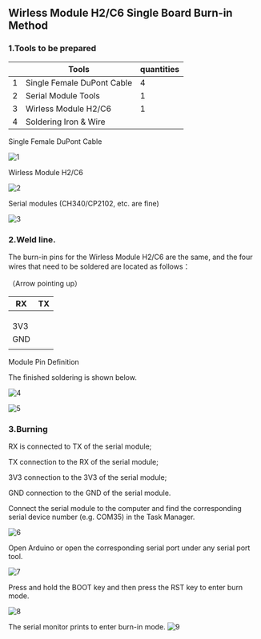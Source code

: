 ## Wirless Module H2/C6 Single Board Burn-in Method

### 1.Tools to be prepared

|      | Tools                      | quantities |
| ---- | -------------------------- | ---------- |
| 1    | Single Female DuPont Cable | 4          |
| 2    | Serial Module Tools        | 1          |
| 3    | Wirless Module H2/C6       | 1          |
| 4    | Soldering Iron & Wire      |            |

 Single Female DuPont Cable
 
![1](https://github.com/user-attachments/assets/eaec3064-b89f-493b-8b93-12a9dbb2f7dc)



Wirless Module H2/C6

![2](https://github.com/user-attachments/assets/a8fa48b8-56b8-4b15-8312-6d496cb194b3)



Serial modules (CH340/CP2102, etc. are fine)

![3](https://github.com/user-attachments/assets/8fbcc7b0-2959-4898-8eea-895ba3edc79d)




 

### 2.Weld line.

The burn-in pins for the Wirless Module H2/C6 are the same, and the four wires that need to be soldered are located as follows：

（Arrow pointing up）

| RX   | TX   |
| ---- | ---- |
|      |      |
|      |      |
|      |      |
| 3V3  |      |
| GND  |      |
|      |      |

Module Pin Definition

The finished soldering is shown below.

![4](https://github.com/user-attachments/assets/8d711279-4d25-4057-9e8d-fadda9c70a0a)

![5](https://github.com/user-attachments/assets/47befec5-00ff-4639-9327-f997d809d3e8)

 

### 3.Burning

RX is connected to TX of the serial module;

TX connection to the RX of the serial module;

3V3 connection to the 3V3 of the serial module;

GND connection to the GND of the serial module.

Connect the serial module to the computer and find the corresponding serial device number (e.g. COM35) in the Task Manager.

![6](https://github.com/user-attachments/assets/6eaab326-cc9a-4a39-9f3e-b009f8ef1d32)


Open Arduino or open the corresponding serial port under any serial port tool.

![7](https://github.com/user-attachments/assets/475d212e-7c78-440a-ab17-4e65658dc8e0)


Press and hold the BOOT key and then press the RST key to enter burn mode.

![8](https://github.com/user-attachments/assets/9f0fea5e-4f69-4f04-a210-d4a6a68bc5b6)


The serial monitor prints to enter burn-in mode.
![9](https://github.com/user-attachments/assets/c743e703-ce6f-473b-ab7a-dcd3981a7efa)



 
